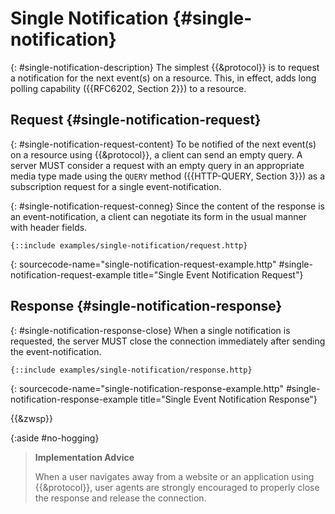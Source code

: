 # Single Notification {#single-notification}

{: #single-notification-description}
The simplest {{&protocol}} is to request a notification for the next event(s) on a resource. This, in effect, adds long polling capability ({{RFC6202, Section 2}}) to a resource.

## Request {#single-notification-request}

{: #single-notification-request-content}
To be notified of the next event(s) on a resource using {{&protocol}}, a client can send an empty query. A server MUST consider a request with an empty query in an appropriate media type made using the `QUERY` method ({{HTTP-QUERY, Section 3}}) as a subscription request for a single event-notification.

{: #single-notification-request-conneg}
Since the content of the response is an event-notification, a client can negotiate its form in the usual manner with header fields.

~~~ http-message
{::include examples/single-notification/request.http}
~~~
{: sourcecode-name="single-notification-request-example.http" #single-notification-request-example title="Single Event Notification Request"}

## Response {#single-notification-response}

{: #single-notification-response-close}
When a single notification is requested, the server MUST close the connection immediately after sending the event-notification.

~~~ http-message
{::include examples/single-notification/response.http}
~~~
{: sourcecode-name="single-notification-response-example.http" #single-notification-response-example title="Single Event Notification Response"}

{{&zwsp}}

{:aside #no-hogging}
> **Implementation Advice**
>
> When a user navigates away from a website or an application using {{&protocol}}, user agents are strongly encouraged to properly close the response and release the connection.
